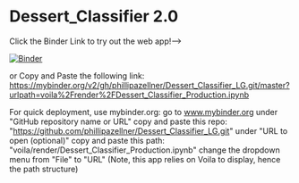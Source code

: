 # Dessert_Classifier 2.0
Click the Binder Link to try out the web app!-->

[![Binder](https://mybinder.org/badge_logo.svg)](https://mybinder.org/v2/gh/phillipazellner/Dessert_Classifier_LG.git/master?urlpath=voila%2Frender%2FDessert_Classifier_Production.ipynb)

or Copy and Paste the following link:
https://mybinder.org/v2/gh/phillipazellner/Dessert_Classifier_LG.git/master?urlpath=voila%2Frender%2FDessert_Classifier_Production.ipynb


For quick deployment, use mybinder.org:
go to www.mybinder.org
under "GitHub repository name or URL" copy and paste this repo: "https://github.com/phillipazellner/Dessert_Classifier_LG.git"
under "URL to open (optional)" copy and paste this path: "voila/render/Dessert_Classifier_Production.ipynb"
change the dropdown menu from "File" to "URL"
(Note, this app relies on Voila to display, hence the path structure)
